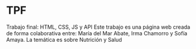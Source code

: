 # TPF
Trabajo final: HTML, CSS, JS y API
Este trabajo es una página web creada de forma colaborativa entre: María del Mar Abate, Irma Chamorro y Sofía Amaya. La temática es sobre Nutrición y Salud
